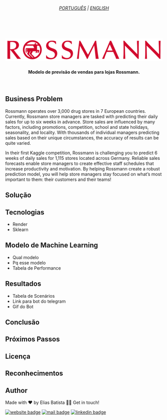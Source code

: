 <!--- LANGUAGE --->
<h6 align="center"><a href="/README.md">PORTUGUÊS</a> | <a href="/README_en.md">ENGLISH</a>
</h6>
<br>

<h1 align="center">
    <img alt="Rossmann" src="./docs/img/logo.png" />
</h1>

<h4>
<p align="center">Modelo de previsão de vendas para lojas Rossmann.</p>
</h4>
<br>

## Business Problem
Rossmann operates over 3,000 drug stores in 7 European countries. Currently, Rossmann store managers are tasked with predicting their daily sales for up to six weeks in advance. Store sales are influenced by many factors, including promotions, competition, school and state holidays, seasonality, and locality. With thousands of individual managers predicting sales based on their unique circumstances, the accuracy of results can be quite varied.

In their first Kaggle competition, Rossmann is challenging you to predict 6 weeks of daily sales for 1,115 stores located across Germany. Reliable sales forecasts enable store managers to create effective staff schedules that increase productivity and motivation. By helping Rossmann create a robust prediction model, you will help store managers stay focused on what’s most important to them: their customers and their teams! 


## Solução

## Tecnologias
- Render
- Sklearn

## Modelo de Machine Learning
- Qual modelo
- Pq esse modelo
- Tabela de Performance

## Resultados
- Tabela de Scenários
- Link para bot do telegram
- Gif do Bot

## Conclusão

## Próximos Passos

## Licença

## Reconhecimentos

## Author
Made with ❤️ by Elias Batista 👋🏽 Get in touch!

<a href="https://eliasbatista.com" target="_blank"><img src="https://img.shields.io/badge/WEBSITE-689f38?style=for-the-badge&logo=About.me&logoColor=white" alt="website badge"></a>
<a href = "mailto:contato@eliasbatista.com" target="_blank"><img src="https://img.shields.io/badge/Email-D14836?style=for-the-badge&logo=gmail&logoColor=white" alt="mail badge"></a>
<a href="https://www.linkedin.com/in/eliasbatistasouza/" target="_blank"><img src="https://img.shields.io/badge/-LinkedIn-%230077B5?style=for-the-badge&logo=linkedin&logoColor=white" alt="linkedin badge"></a> 
